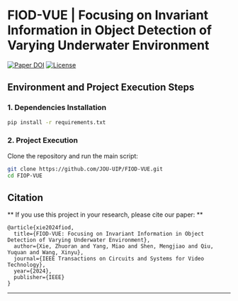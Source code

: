 # FIOD-VUE | Focusing on Invariant Information in Object Detection of Varying Underwater Environment
 

[![Paper DOI](https://img.shields.io/badge/Paper-DOI-orange)](https://ieeexplore.ieee.org/abstract/document/10565957/) [![License](https://img.shields.io/badge/license-MIT-blue)](LICENSE)


## Environment and Project Execution Steps 

### 1. **Dependencies Installation**  

```bash
pip install -r requirements.txt
```

### 2. **Project Execution**  
Clone the repository and run the main script:

```bash
git clone https://github.com/JOU-UIP/FIOD-VUE.git
cd FIOP-VUE

```

## Citation 


** If you use this project in your research, please cite our paper: **
```
@article{xie2024fiod,
  title={FIOD-VUE: Focusing on Invariant Information in Object Detection of Varying Underwater Environment},
  author={Xie, Zhuoran and Yang, Miao and Shen, Mengjiao and Qiu, Yuquan and Wang, Xinyu},
  journal={IEEE Transactions on Circuits and Systems for Video Technology},
  year={2024},
  publisher={IEEE}
}
```

---


